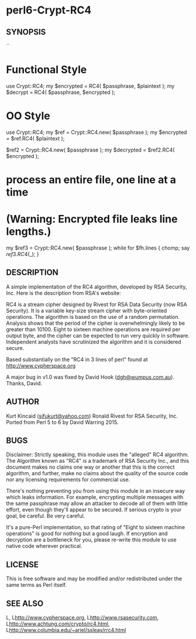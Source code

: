 perl6-Crypt-RC4
===============

## SYNOPSIS
``
# Functional Style
  use Crypt::RC4;
  my $encrypted = RC4( $passphrase, $plaintext );
  my $decrypt = RC4( $passphrase, $encrypted );
  
# OO Style
  use Crypt::RC4;
  my $ref = Crypt::RC4.new( $passphrase );
  my $encrypted = $ref.RC4( $plaintext );

  $ref2 = Crypt::RC4.new( $passphrase );
  my $decrypted = $ref2.RC4( $encrypted );

# process an entire file, one line at a time
# (Warning: Encrypted file leaks line lengths.)
  my $ref3 = Crypt::RC4.new( $passphrase );
  while for $fh.lines {
      chomp;
      say $ref3.RC4($_);
  }

## DESCRIPTION

A simple implementation of the RC4 algorithm, developed by RSA Security, Inc. Here is the description
from RSA's website:

RC4 is a stream cipher designed by Rivest for RSA Data Security (now RSA Security). It is a variable
key-size stream cipher with byte-oriented operations. The algorithm is based on the use of a random
permutation. Analysis shows that the period of the cipher is overwhelmingly likely to be greater than
10100. Eight to sixteen machine operations are required per output byte, and the cipher can be
expected to run very quickly in software. Independent analysts have scrutinized the algorithm and it
is considered secure.

Based substantially on the "RC4 in 3 lines of perl" found at http://www.cypherspace.org

A major bug in v1.0 was fixed by David Hook (dgh@wumpus.com.au).  Thanks, David.

## AUTHOR

Kurt Kincaid (sifukurt@yahoo.com)
Ronald Rivest for RSA Security, Inc.
Ported from Perl 5 to 6 by David Warring 2015.

## BUGS

Disclaimer: Strictly speaking, this module uses the "alleged" RC4
algorithm. The Algorithm known as "RC4" is a trademark of RSA Security
Inc., and this document makes no claims one way or another that this
is the correct algorithm, and further, make no claims about the
quality of the source code nor any licensing requirements for
commercial use.

There's nothing preventing you from using this module in an insecure
way which leaks information. For example, encrypting multiple
messages with the same passphrase may allow an attacker to decode all of
them with little effort, even though they'll appear to be secured. If
serious crypto is your goal, be careful. Be very careful.

It's a pure-Perl implementation, so that rating of "Eight
to sixteen machine operations" is good for nothing but a good laugh.
If encryption and decryption are a bottleneck for you, please re-write
this module to use native code wherever practical.

## LICENSE

This is free software and may be modified and/or
redistributed under the same terms as Perl itself.

## SEE ALSO

L<perl>, L<http://www.cypherspace.org>, L<http://www.rsasecurity.com>, 
L<http://www.achtung.com/crypto/rc4.html>, 
L<http://www.columbia.edu/~ariel/ssleay/rrc4.html>

